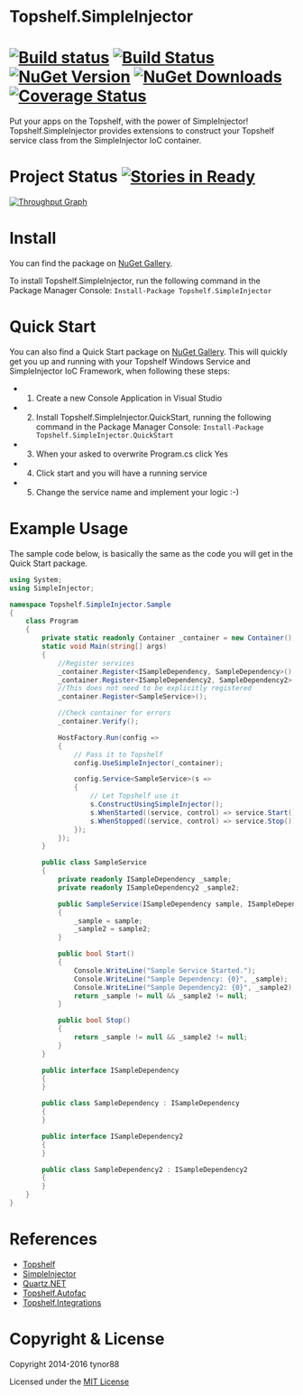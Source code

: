 # Topshelf.SimpleInjector
[![Build status](https://ci.appveyor.com/api/projects/status/32r7s2skrgm9ubva?svg=true)](https://ci.appveyor.com/project/tynor88/topshelf-simpleinjector) [![Build Status](https://travis-ci.org/tynor88/Topshelf.SimpleInjector.svg?branch=master)](https://travis-ci.org/tynor88/Topshelf.SimpleInjector) [![NuGet Version](http://img.shields.io/nuget/v/Topshelf.SimpleInjector.svg?style=flat)](https://www.nuget.org/packages/Topshelf.SimpleInjector/) [![NuGet Downloads](http://img.shields.io/nuget/dt/Topshelf.SimpleInjector.svg?style=flat)](https://www.nuget.org/packages/Topshelf.SimpleInjector/) [![Coverage Status](https://coveralls.io/repos/tynor88/Topshelf.SimpleInjector/badge.svg?branch=master&service=github)](https://coveralls.io/github/tynor88/Topshelf.SimpleInjector?branch=master)
=======================

Put your apps on the Topshelf, with the power of SimpleInjector! Topshelf.SimpleInjector provides extensions to construct your Topshelf service class from the SimpleInjector IoC container.

Project Status [![Stories in Ready](https://badge.waffle.io/tynor88/Topshelf.SimpleInjector.svg?label=ready&title=Ready)](http://waffle.io/tynor88/Topshelf.SimpleInjector)
=======================
[![Throughput Graph](https://graphs.waffle.io/tynor88/Topshelf.SimpleInjector/throughput.svg)](https://waffle.io/tynor88/Topshelf.SimpleInjector/metrics)

Install
=======================
You can find the package on [NuGet Gallery](https://www.nuget.org/packages/Topshelf.SimpleInjector/).

To install Topshelf.SimpleInjector, run the following command in the Package Manager Console:
`Install-Package Topshelf.SimpleInjector`

Quick Start
=======================
You can also find a Quick Start package on [NuGet Gallery](https://www.nuget.org/packages/Topshelf.SimpleInjector.QuickStart/). This will quickly get you up and running with your Topshelf Windows Service and SimpleInjector IoC Framework, when following these steps:

- 1) Create a new Console Application in Visual Studio
- 2) Install Topshelf.SimpleInjector.QuickStart, running the following command in the Package Manager Console:
`Install-Package Topshelf.SimpleInjector.QuickStart`
- 3) When your asked to overwrite Program.cs click Yes
- 4) Click start and you will have a running service
- 5) Change the service name and implement your logic :-)

Example Usage
=======================
The sample code below, is basically the same as the code you will get in the Quick Start package.
```csharp
using System;
using SimpleInjector;

namespace Topshelf.SimpleInjector.Sample
{
    class Program
    {
        private static readonly Container _container = new Container();
        static void Main(string[] args)
        {
            //Register services
            _container.Register<ISampleDependency, SampleDependency>();
            _container.Register<ISampleDependency2, SampleDependency2>();
            //This does not need to be explicitly registered
            _container.Register<SampleService>();

            //Check container for errors
            _container.Verify();

            HostFactory.Run(config =>
            {
                // Pass it to Topshelf
                config.UseSimpleInjector(_container);

                config.Service<SampleService>(s =>
                {
                    // Let Topshelf use it
                    s.ConstructUsingSimpleInjector();
                    s.WhenStarted((service, control) => service.Start());
                    s.WhenStopped((service, control) => service.Stop());
                });
            });
        }

        public class SampleService
        {
            private readonly ISampleDependency _sample;
            private readonly ISampleDependency2 _sample2;

            public SampleService(ISampleDependency sample, ISampleDependency2 sample2)
            {
                _sample = sample;
                _sample2 = sample2;
            }

            public bool Start()
            {
                Console.WriteLine("Sample Service Started.");
                Console.WriteLine("Sample Dependency: {0}", _sample);
                Console.WriteLine("Sample Dependency2: {0}", _sample2);
                return _sample != null && _sample2 != null;
            }

            public bool Stop()
            {
                return _sample != null && _sample2 != null;
            }
        }

        public interface ISampleDependency
        {
        }

        public class SampleDependency : ISampleDependency
        {
        }

        public interface ISampleDependency2
        {
        }

        public class SampleDependency2 : ISampleDependency2
        {
        }
    }
}
```

References
=======================
- [Topshelf](http://topshelf-project.com)
- [SimpleInjector](https://simpleinjector.org)
- [Quartz.NET](http://www.quartz-scheduler.net)
- [Topshelf.Autofac](https://github.com/alexandrnikitin/Topshelf.Autofac)
- [Topshelf.Integrations](https://github.com/dtinteractive/Topshelf.Integrations)

Copyright & License
=======================
Copyright 2014-2016 tynor88

Licensed under the [MIT License](https://github.com/tynor88/Topshelf.SimpleInjector/blob/master/LICENSE)
